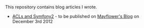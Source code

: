 This repository contains blog articles I wrote.

* [ACLs and Symfony2](blog-articles/acls-and-symfony2/index.html) - to be published on [Mayflower's Blog](http://blog.mayflower.de) on December 3rd 2012